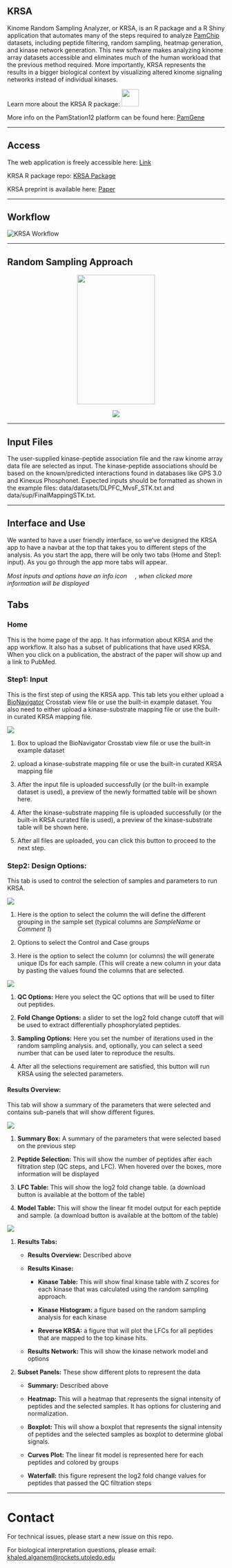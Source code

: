 ## KRSA

Kinome Random Sampling Analyzer, or KRSA, is an R package and a R Shiny
application that automates many of the steps required to analyze
[PamChip](https://pamgene.com/technology/) datasets, including peptide
filtering, random sampling, heatmap generation, and kinase network
generation. This new software makes analyzing kinome array datasets
accessible and eliminates much of the human workload that the previous
method required. More importantly, KRSA represents the results in a
bigger biological context by visualizing altered kinome signaling
networks instead of individual kinases.

Learn more about the KRSA R package:
[<img src="www/images/krsa_logo_v3.png" width="40" height="40"/>](https://github.com/kalganem/KRSA)

More info on the PamStation12 platform can be found here:
[PamGene](https://pamgene.com/)

------------------------------------------------------------------------

## Access

The web application is freely accessible here:
[Link](https://kalganem.shinyapps.io/KRSA/)

KRSA R package repo: [KRSA Package](https://github.com/kalganem/KRSA)

KRSA preprint is available here:
[Paper](https://www.biorxiv.org/content/10.1101/2020.08.26.268581v1)

------------------------------------------------------------------------

## Workflow

![KRSA Workflow](figures/workflow.jpg)

------------------------------------------------------------------------

## Random Sampling Approach

<p align="center">
<img src="www/images/rand_sampling_DMPK.gif" width="180" height="300"/>
</p>
<p align="center">
<img src="www/images/rand_explain_new.png"/>
</p>

------------------------------------------------------------------------

## Input Files

The user-supplied kinase-peptide association file and the raw kinome
array data file are selected as input. The kinase-peptide associations
should be based on the known/predicted interactions found in databases
like GPS 3.0 and Kinexus Phosphonet. Expected inputs should be formatted
as shown in the example files: data/datasets/DLPFC_MvsF_STK.txt and
data/sup/FinalMappingSTK.txt.

------------------------------------------------------------------------

## Interface and Use

We wanted to have a user friendly interface, so we’ve designed the KRSA
app to have a navbar at the top that takes you to different steps of the
analysis. As you start the app, there will be only two tabs (Home and
Step1: input). As you go through the app more tabs will appear.

*Most inputs and options have an info icon
<img src="www/images/info-icon.jpg" width="15"/>, when clicked more
information will be displayed*

## Tabs

### Home

This is the home page of the app. It has information about KRSA and the
app workflow. It also has a subset of publications that have used KRSA.
When you click on a publication, the abstract of the paper will show up
and a link to PubMed.

### Step1: Input

This is the first step of using the KRSA app. This tab lets you either
upload a [BioNavigator](https://pamgene.com/technology/) Crosstab view
file or use the built-in example dataset. You also need to either upload
a kinase-substrate mapping file or use the built-in curated KRSA mapping
file.

![](www/images/AppInfo/step1_2.png)

1.  Box to upload the BioNavigator Crosstab view file or use the
    built-in example dataset

2.  upload a kinase-substrate mapping file or use the built-in curated
    KRSA mapping file

3.  After the input file is uploaded successfully (or the built-in
    example dataset is used), a preview of the newly formatted table
    will be shown here.

4.  After the kinase-substrate mapping file is uploaded successfully (or
    the built-in KRSA curated file is used), a preview of the
    kinase-substrate table will be shown here.

5.  After all files are uploaded, you can click this button to proceed
    to the next step.

### Step2: Design Options:

This tab is used to control the selection of samples and parameters to
run KRSA.

![](www/images/AppInfo/step2_1.png)

1.  Here is the option to select the column the will define the
    different grouping in the sample set (typical columns are
    *SampleName* or *Comment 1*)

2.  Options to select the Control and Case groups

3.  Here is the option to select the column (or columns) the will
    generate unique IDs for each sample. (This will create a new column
    in your data by pasting the values found the columns that are
    selected.

![](www/images/AppInfo/step2_2.png)

1.  **QC Options:** Here you select the QC options that will be used to
    filter out peptides.

2.  **Fold Change Options:** a slider to set the log2 fold change cutoff
    that will be used to extract differentially phosphorylated peptides.

3.  **Sampling Options:** Here you set the number of iterations used in
    the random sampling analysis. and, optionally, you can select a seed
    number that can be used later to reproduce the results.

4.  After all the selections requirement are satisfied, this button will
    run KRSA using the selected parameters.

#### Results Overview:

This tab will show a summary of the parameters that were selected and
contains sub-panels that will show different figures.

![](www/images/AppInfo/step3_1.png)

1.  **Summary Box:** A summary of the parameters that were selected
    based on the previous step

2.  **Peptide Selection:** This will show the number of peptides after
    each filtration step (QC steps, and LFC). When hovered over the
    boxes, more information will be displayed

3.  **LFC Table:** This will show the log2 fold change table. (a
    download button is available at the bottom of the table)

4.  **Model Table:** This will show the linear fit model output for each
    peptide and sample. (a download button is available at the bottom of
    the table)

![](www/images/AppInfo/step3_2.png)

1.  **Results Tabs:**

    -   **Results Overview:** Described above

    -   **Results Kinase:**

        -   **Kinase Table:** This will show final kinase table with Z
            scores for each kinase that was calculated using the random
            sampling approach.

        -   **Kinase Histogram:** a figure based on the random sampling
            analysis for each kinase

        -   **Reverse KRSA:** a figure that will plot the LFCs for all
            peptides that are mapped to the top kinase hits.

    -   **Results Network:** This will show the kinase network model and
        options

2.  **Subset Panels:** These show different plots to represent the data

    -   **Summary:** Described above

    -   **Heatmap:** This will a heatmap that represents the signal
        intensity of peptides and the selected samples. It has options
        for clustering and normalization.

    -   **Boxplot:** This will show a boxplot that represents the signal
        intensity of peptides and the selected samples as boxplot to
        determine global signals.

    -   **Curves Plot:** The linear fit model is represented here for
        each peptides and colored by groups

    -   **Waterfall:** this figure represent the log2 fold change values
        for peptides that passed the QC filtration steps

------------------------------------------------------------------------

# Contact

For technical issues, please start a new issue on this repo.

For biological interpretation questions, please email:
<khaled.alganem@rockets.utoledo.edu>
